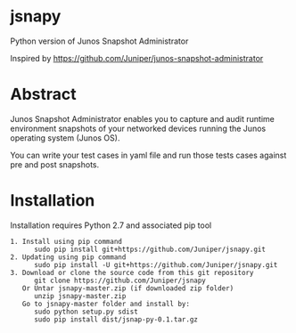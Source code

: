 # jsnapy
Python version of Junos Snapshot Administrator

Inspired by https://github.com/Juniper/junos-snapshot-administrator

Abstract
========

  Junos Snapshot Administrator enables you to capture and audit runtime environment snapshots of your networked devices running   the Junos operating system (Junos OS).
  
  You can write your test cases in yaml file and run those tests cases against pre and post snapshots.
  
Installation
=============
Installation requires Python 2.7 and associated pip tool
      
    1. Install using pip command
          sudo pip install git+https://github.com/Juniper/jsnapy.git 
    2. Updating using pip command
          sudo pip install -U git+https://github.com/Juniper/jsnapy.git 
    3. Download or clone the source code from this git repository
          git clone https://github.com/Juniper/jsnapy
       Or Untar jsnapy-master.zip (if downloaded zip folder)
          unzip jsnapy-master.zip
       Go to jsnapy-master folder and install by:
          sudo python setup.py sdist
          sudo pip install dist/jsnap-py-0.1.tar.gz
          

